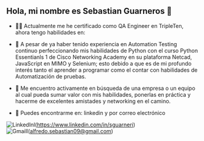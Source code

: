 ## Hola, mi nombre es Sebastian Guarneros 👋



- 👨‍💻 Actualmente me he certificado como QA Engineer en TripleTen, ahora tengo habilidades en:

  
- 🌱 A pesar de ya haber tenido experiencia en Automation Testing continuo perfeccionando mis habilidades de Python con el curso Python Essentianls 1 de Cisco Networking Academy en su plataforma Netcad, JavaScript en MIMO y Selenium; esto debido a que  es de mi profundo interés tanto el aprender a programar como el contar con habilidades de Automatización de pruebas.

  
- 🔭 Me encuentro activamente en búsqueda de una empresa o un equipo al cual pueda sumar valor con mis habilidades, ponerlas en práctica y hacerme de excelentes amistades y networking en el camino.


- 📍 Puedes encontrarme en:
linkedin y por correo electrónico

![LinkedIn](https://img.shields.io/badge/LinkedIn-3DDC84?style=for-the-badge&logo=linkedin&logoColor=white&labelColor=101010)l(https://www.linkedin.com/in/sguarneri) </br>
![Gmail](https://img.shields.io/badge/Gmail-3DDC84?style=for-the-badge&logo=gmail&logoColor=white&labelColor=101010)l(alfredo.sebastian09@gmail.com) </br>


